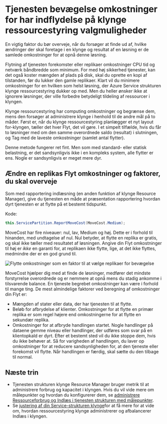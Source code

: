 <properties
   pageTitle="Tjenesten strukturen klynge ressourcestyring: Bevægelse omkostninger | Microsoft Azure"
   description="Oversigt over bevægelse omkostninger for tjenesten strukturerede services"
   services="service-fabric"
   documentationCenter=".net"
   authors="masnider"
   manager="timlt"
   editor=""/>

<tags
   ms.service="Service-Fabric"
   ms.devlang="dotnet"
   ms.topic="article"
   ms.tgt_pltfrm="NA"
   ms.workload="NA"
   ms.date="08/19/2016"
   ms.author="masnider"/>

# <a name="service-movement-cost-for-influencing-cluster-resource-manager-choices"></a>Tjenesten bevægelse omkostninger for har indflydelse på klynge ressourcestyring valgmuligheder
En vigtig faktor du bør overveje, når du forsøger at finde ud af, hvilke ændringer der skal foretage i en klynge og resultat af en løsning er de samlede omkostninger for at opnå denne løsning.

Flytning af tjenesten forekomster eller replikaer omkostninger CPU tid og netværk båndbredde som minimum. For med høj sikkerhed tjenester, kan det også koster mængden af plads på disk, skal du oprette en kopi af tilstanden, før du lukker den gamle replikaer. Klart vil du minimere omkostninger for en hvilken som helst løsning, der Azure Service strukturen klynge ressourcestyring dukker op med. Men du heller ønsker ikke at ignorere løsninger, der ville forbedre betydeligt tildeling af ressourcer i klyngen.

Klynge ressourcestyring har computing omkostninger og begrænse dem, mens den forsøger at administrere klynge i henhold til de andre mål på to måder. Først er, når du klynge ressourcestyring planlægger et nyt layout for-klyngen, tæller det hver Flyt, det vil gøre. I et simpelt tilfælde, hvis du får to løsninger med om den samme overordnede saldo (resultat) i slutningen, og Tag med de laveste omkostninger (samlet antal flytter).

Denne metode fungerer ret fint. Men som med standard- eller statisk belastning, er det sandsynligvis ikke i en kompleks system, alle flytter er ens. Nogle er sandsynligvis er meget mere dyr.

## <a name="changing-a-replicas-move-cost-and-factors-to-consider"></a>Ændre en replikas Flyt omkostninger og faktorer, du skal overveje
Som med rapportering indlæsning (en anden funktion af klynge Resource Manager), give du tjenesten en måde at præsentation rapportering hvordan dyrt tjenesten er at flytte på et bestemt tidspunkt.

Kode:

```csharp
this.ServicePartition.ReportMoveCost(MoveCost.Medium);
```

MoveCost har fire niveauer: nul, lav, Medium og høj. Dette er i forhold til hinanden, med undtagelse af nul. Nul betyder, at flytte en replika er gratis, og skal ikke tæller med resultatet af løsningen. Angive din Flyt omkostninger til høj er *ikke* en garanti for, at replikaen ikke flytte, lige, at det ikke flyttes, medmindre der er en god grund til.

![Flytte omkostninger som en faktor til at vælge replikaer for bevægelse][Image1]

MoveCost hjælper dig med at finde de løsninger, medfører det mindste forstyrrelse overordnede og er nemmere at opnå mens du stadig ankomme i tilsvarende balance. En tjeneste begrebet omkostninger kan være i forhold til mange ting. De mest almindelige faktorer ved beregning af omkostninger din Flyt er:

- Mængden af stater eller data, der har tjenesten til at flytte.
- Beløb for afbrydelse af klienter. Omkostninger for at flytte en primær replika er som regel højere end omkostningerne for at flytte en sekundær replika.
- Omkostninger for at afbryde handlingen startet. Nogle handlinger på dataene gemme niveau eller handlinger, der udføres som svar på en klientopkald er dyrt. Efter et bestemt sted vil du ikke stoppe dem, hvis du ikke behøver at. Så for varigheden af handlingen, du laver op omkostninger for at reducere sandsynligheden for, at den tjeneste eller forekomst vil flytte. Når handlingen er færdig, skal sætte du den tilbage til normal.

## <a name="next-steps"></a>Næste trin
- Tjenesten strukturen klynge Resource Manager bruger metrik til at administrere forbrug og kapacitet i klyngen. Hvis du vil vide mere om målepunkter og hvordan du konfigurerer dem, se [administrere Ressourceforbrug og Indlæs i tjenesten strukturen med målepunkter](service-fabric-cluster-resource-manager-metrics.md).
- Se [justering af din Service-strukturen klynge](service-fabric-cluster-resource-manager-balancing.md)for at få mere for at vide om, hvordan ressourcestyring klynge administrerer og afbalancerer Indlæs i klyngen.

[Image1]:./media/service-fabric-cluster-resource-manager-movement-cost/service-most-cost-example.png
